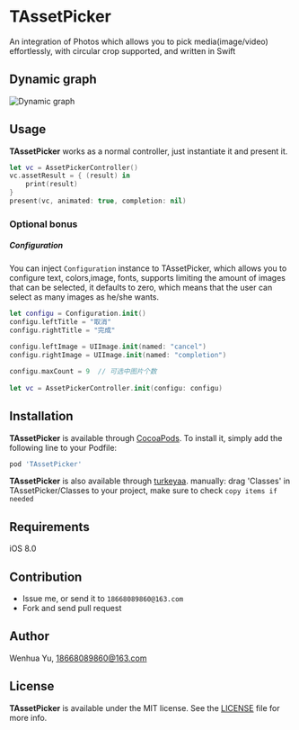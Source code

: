 # TAssetPicker
An integration of Photos which allows you to pick media(image/video) effortlessly, with circular crop supported, and written in Swift

## Dynamic graph

![Dynamic graph](http://turkeyaa.github.io/assets/2017/TAssetPicker.gif)

## Usage

**TAssetPicker** works as a normal controller, just instantiate it and present it.

```swift
let vc = AssetPickerController()
vc.assetResult = { (result) in
	print(result)
}
present(vc, animated: true, completion: nil)
```

### Optional bonus

##### Configuration

You can inject `Configuration` instance to TAssetPicker, which allows you to configure text, colors,image, fonts, supports limiting the amount of images that can be selected, it defaults
to zero, which means that the user can select as many images as he/she wants.

```swift
let configu = Configuration.init()
configu.leftTitle = "取消"
configu.rightTitle = "完成"
        
configu.leftImage = UIImage.init(named: "cancel")
configu.rightImage = UIImage.init(named: "completion")

configu.maxCount = 9  // 可选中图片个数
        
let vc = AssetPickerController.init(configu: configu)
```


## Installation

**TAssetPicker** is available through [CocoaPods](http://cocoapods.org). To install
it, simply add the following line to your Podfile:

```ruby
pod 'TAssetPicker'
```

**TAssetPicker** is also available through [turkeyaa](https://github.com/turkeyaa/TAssetPicker). manually: drag 'Classes' in TAssetPicker/Classes to your project, make sure to check `copy items if needed`

## Requirements

iOS 8.0

## Contribution

* Issue me, or send it to `18668089860@163.com`
* Fork and send pull request

## Author

Wenhua Yu, 18668089860@163.com


## License

**TAssetPicker** is available under the MIT license. See the [LICENSE](https://github.com/turkeyaa/TAssetPicker/blob/master/LICENSE) file for more info.
